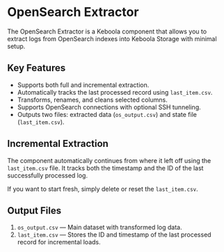 
# OpenSearch Extractor

The OpenSearch Extractor is a Keboola component that allows you to extract logs from OpenSearch indexes into Keboola Storage with minimal setup.

## Key Features
- Supports both full and incremental extraction.
- Automatically tracks the last processed record using `last_item.csv`.
- Transforms, renames, and cleans selected columns.
- Supports OpenSearch connections with optional SSH tunneling.
- Outputs two files: extracted data (`os_output.csv`) and state file (`last_item.csv`).

## Incremental Extraction
The component automatically continues from where it left off using the `last_item.csv` file. It tracks both the timestamp and the ID of the last successfully processed log.

If you want to start fresh, simply delete or reset the `last_item.csv`.

## Output Files
1. `os_output.csv` — Main dataset with transformed log data.
2. `last_item.csv` — Stores the ID and timestamp of the last processed record for incremental loads.
